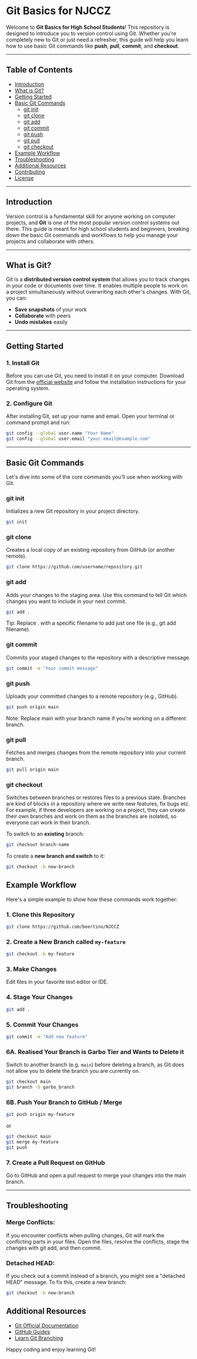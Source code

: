 # Git Basics for NJCCZ

Welcome to **Git Basics for High School Students**! This repository is designed to introduce you to version control using Git. Whether you're completely new to Git or just need a refresher, this guide will help you learn how to use basic Git commands like **push**, **pull**, **commit**, and **checkout**.

---

## Table of Contents

- [Introduction](#introduction)
- [What is Git?](#what-is-git)
- [Getting Started](#getting-started)
- [Basic Git Commands](#basic-git-commands)
  - [git init](#git-init)
  - [git clone](#git-clone)
  - [git add](#git-add)
  - [git commit](#git-commit)
  - [git push](#git-push)
  - [git pull](#git-pull)
  - [git checkout](#git-checkout)
- [Example Workflow](#example-workflow)
- [Troubleshooting](#troubleshooting)
- [Additional Resources](#additional-resources)
- [Contributing](#contributing)
- [License](#license)

---

## Introduction

Version control is a fundamental skill for anyone working on computer projects, and **Git** is one of the most popular version control systems out there. This guide is meant for high school students and beginners, breaking down the basic Git commands and workflows to help you manage your projects and collaborate with others.

---

## What is Git?

Git is a **distributed version control system** that allows you to track changes in your code or documents over time. It enables multiple people to work on a project simultaneously without overwriting each other's changes. With Git, you can:

- **Save snapshots** of your work
- **Collaborate** with peers
- **Undo mistakes** easily

---

## Getting Started

### 1. Install Git

Before you can use Git, you need to install it on your computer. Download Git from the [official website](https://git-scm.com/downloads) and follow the installation instructions for your operating system.

### 2. Configure Git

After installing Git, set up your name and email. Open your terminal or command prompt and run:

```bash
git config --global user.name "Your Name"
git config --global user.email "your.email@example.com"
```

---

## Basic Git Commands
Let's dive into some of the core commands you'll use when working with Git.

### git init
Initializes a new Git repository in your project directory.

```bash
git init
```

### git clone
Creates a local copy of an existing repository from GitHub (or another remote).

```bash
git clone https://github.com/username/repository.git
```

### git add
Adds your changes to the staging area. Use this command to tell Git which changes you want to include in your next commit.

```bash
git add .
```
Tip: Replace . with a specific filename to add just one file (e.g., git add filename).

### git commit
Commits your staged changes to the repository with a descriptive message.

```bash
git commit -m "Your commit message"
```

### git push
Uploads your committed changes to a remote repository (e.g., GitHub).

```bash
git push origin main
```

Note: Replace main with your branch name if you’re working on a different branch.

### git pull
Fetches and merges changes from the remote repository into your current branch.

```bash
git pull origin main
```

### git checkout
Switches between branches or restores files to a previous state. Branches are kind of blocks in a repository where we write new features, fix bugs etc. For example, if three developers are working on a project, they can create their own branches and work on them as the branches are isolated, so everyone can work in their branch.

To switch to an **existing** branch:

```bash
git checkout branch-name
```
To create a **new branch and switch** to it:

```bash
git checkout -b new-branch
```

### 

## Example Workflow
Here's a simple example to show how these commands work together:

### 1. Clone this Repository
```bash
git clone https://github.com/beertino/NJCCZ
```

### 2. Create a New Branch called `my-feature`
```bash
git checkout -b my-feature
```

### 3. Make Changes
Edit files in your favorite text editor or IDE.

### 4. Stage Your Changes
```bash
git add .
```

### 5. Commit Your Changes
```bash
git commit -m "Add new feature"
```

### 6A. Realised Your Branch is Garbo Tier and Wants to Delete it
Switch to another branch (e.g. `main`) before deleting a branch, as Git does not allow you to delete the branch you are currently on.

```bash
git checkout main
git branch -D garbo_branch
```

### 6B. Push Your Branch to GitHub / Merge
```bash
git push origin my-feature
```

or 

```bash
git checkout main
git merge my-feature
git push
```

### 7. Create a Pull Request on GitHub

Go to GitHub and open a pull request to merge your changes into the main branch.

---

## Troubleshooting
### Merge Conflicts:
If you encounter conflicts when pulling changes, Git will mark the conflicting parts in your files. Open the files, resolve the conflicts, stage the changes with git add, and then commit.

### Detached HEAD:
If you check out a commit instead of a branch, you might see a "detached HEAD" message. To fix this, create a new branch:

```bash
git checkout -b new-branch
```

## Additional Resources
- [Git Official Documentation](https://git-scm.com/doc)
- [GitHub Guides](https://guides.github.com/)
- [Learn Git Branching](https://learngitbranching.js.org/)

Happy coding and enjoy learning Git!